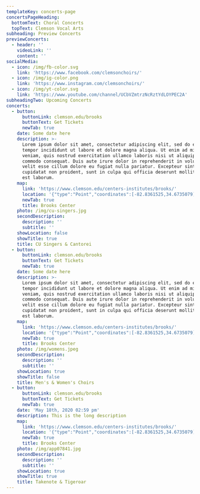 ```yaml
---
templateKey: concerts-page
concertsPageHeading:
  bottomText: Choral Concerts
  topText: Clemson Vocal Arts
subheading: Preview Concerts
previewConcerts:
  - header: ''
    videoLink: ''
    content: ''
socialMedia:
  - icon: /img/fb-color.svg
    link: 'https://www.facebook.com/clemsonchoirs/'
  - icon: /img/ig-color.png
    link: 'https://www.instagram.com/clemsonchoirs/'
  - icon: /img/yt-color.svg
    link: 'https://www.youtube.com/channel/UCbVZmtrzNcRztYdLOYPEC2A'
subheadingTwo: Upcoming Concerts
concerts:
  - button:
      buttonLink: clemson.edu/brooks
      buttonText: Get Tickets
      newTab: true
    date: Some date here
    description: >-
      Lorem ipsum dolor sit amet, consectetur adipiscing elit, sed do eiusmod
      tempor incididunt ut labore et dolore magna aliqua. Ut enim ad minim
      veniam, quis nostrud exercitation ullamco laboris nisi ut aliquip ex ea
      commodo consequat. Duis aute irure dolor in reprehenderit in voluptate
      velit esse cillum dolore eu fugiat nulla pariatur. Excepteur sint occaecat
      cupidatat non proident, sunt in culpa qui officia deserunt mollit anim id
      est laborum.
    map:
      link: 'https://www.clemson.edu/centers-institutes/brooks/'
      location: '{"type":"Point","coordinates":[-82.8361525,34.6735079]}'
      newTab: true
      title: Brooks Center
    photo: /img/cu-singers.jpg
    secondDescription:
      description: ''
      subtitle: ''
    showLocation: false
    showTitle: true
    title: CU Singers & Cantorei
  - button:
      buttonLink: clemson.edu/brooks
      buttonText: Get Tickets
      newTab: true
    date: Some date here
    description: >-
      Lorem ipsum dolor sit amet, consectetur adipiscing elit, sed do eiusmod
      tempor incididunt ut labore et dolore magna aliqua. Ut enim ad minim
      veniam, quis nostrud exercitation ullamco laboris nisi ut aliquip ex ea
      commodo consequat. Duis aute irure dolor in reprehenderit in voluptate
      velit esse cillum dolore eu fugiat nulla pariatur. Excepteur sint occaecat
      cupidatat non proident, sunt in culpa qui officia deserunt mollit anim id
      est laborum.
    map:
      link: 'https://www.clemson.edu/centers-institutes/brooks/'
      location: '{"type":"Point","coordinates":[-82.8361525,34.6735079]}'
      newTab: true
      title: Brooks Center
    photo: /img/womens.jpeg
    secondDescription:
      description: ''
      subtitle: ''
    showLocation: true
    showTitle: false
    title: Men's & Women's Choirs
  - button:
      buttonLink: clemson.edu/brooks
      buttonText: Get Tickets
      newTab: true
    date: 'May 18th, 2020 02:59 pm'
    description: This is the long description
    map:
      link: 'https://www.clemson.edu/centers-institutes/brooks/'
      location: '{"type":"Point","coordinates":[-82.8361525,34.6735079]}'
      newTab: true
      title: Brooks Center
    photo: /img/app07841.jpg
    secondDescription:
      description: ''
      subtitle: ''
    showLocation: true
    showTitle: true
    title: Takenote & Tigeroar
---
```



